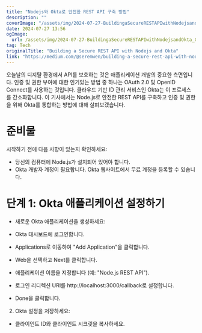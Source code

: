 ```yaml
---
title: "Nodejs와 Okta로 안전한 REST API 구축 방법"
description: ""
coverImage: "/assets/img/2024-07-27-BuildingaSecureRESTAPIwithNodejsandOkta_0.png"
date: 2024-07-27 13:56
ogImage: 
  url: /assets/img/2024-07-27-BuildingaSecureRESTAPIwithNodejsandOkta_0.png
tag: Tech
originalTitle: "Building a Secure REST API with Nodejs and Okta"
link: "https://medium.com/@seremwen/building-a-secure-rest-api-with-node-js-and-okta-50acd6477918"
---
```



오늘날의 디지턀 환경에서 API를 보호하는 것은 애플리케이션 개발의 중요한 측면입니다. 인증 및 권한 부여에 대한 인기있는 방법 중 하나는 OAuth 2.0 및 OpenID Connect를 사용하는 것입니다. 클라우드 기반 ID 관리 서비스인 Okta는 이 프로세스를 간소화합니다. 이 기사에서는 Node.js로 안전한 REST API를 구축하고 인증 및 권한을 위해 Okta를 통합하는 방법에 대해 살펴보겠습니다.

# 준비물

시작하기 전에 다음 사항이 있는지 확인하세요:

<div class="content-ad"></div>

- 당신의 컴퓨터에 Node.js가 설치되어 있어야 합니다.
- Okta 개발자 계정이 필요합니다. Okta 웹사이트에서 무료 계정을 등록할 수 있습니다.

# 단계 1: Okta 애플리케이션 설정하기

- 새로운 Okta 애플리케이션을 생성하세요:

- Okta 대시보드에 로그인합니다.
- Applications로 이동하여 "Add Application"을 클릭합니다.
- Web을 선택하고 Next를 클릭합니다.
- 애플리케이션 이름을 지정합니다 (예: "Node.js REST API").
- 로그인 리디렉션 URI를 http://localhost:3000/callback로 설정합니다.
- Done을 클릭합니다.

<div class="content-ad"></div>

2. Okta 설정을 저장하세요:

- 클라이언트 ID와 클라이언트 시크릿을 복사하세요.